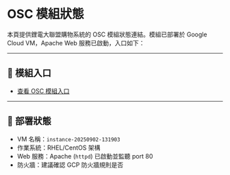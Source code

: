# OSC 模組狀態

本頁提供鋰電大聯盟購物系統的 OSC 模組狀態連結。模組已部署於 Google Cloud VM，Apache Web 服務已啟動，入口如下：

---

## 🔗 模組入口

- [查看 OSC 模組入口](http://34.80.239.239/)

---

## 🧨 部署狀態

- VM 名稱：`instance-20250902-131903`
- 作業系統：RHEL/CentOS 架構
- Web 服務：Apache (`httpd`) 已啟動並監聽 port 80
- 防火牆：建議確認 GCP 防火牆規則是否